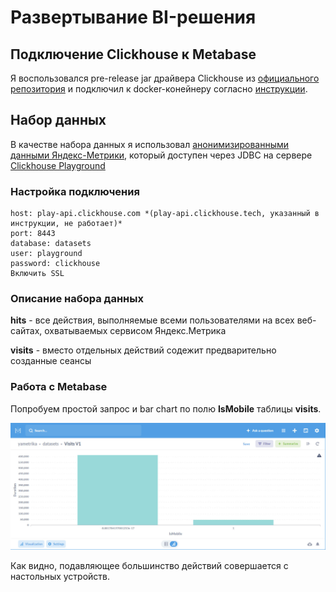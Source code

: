 # Развертывание BI-решения
## Подключение Clickhouse к Metabase

Я воспользовался pre-release jar драйвера Clickhouse из [официального репозитория](https://github.com/enqueue/metabase-clickhouse-driver) и подключил к docker-конейнеру согласно [инструкции](https://github.com/enqueue/metabase-clickhouse-driver#mount-plugins-directory).

## Набор данных

В качестве набора данных я использовал [анонимизированными данными Яндекс-Метрики](https://clickhouse.com/docs/ru/getting-started/example-datasets/metrica/), который доступен через JDBC на сервере [Clickhouse Playground](https://play.clickhouse.com/)

### Настройка подключения

    host: play-api.clickhouse.com *(play-api.clickhouse.tech, указанный в инструкции, не работает)*
    port: 8443
    database: datasets
    user: playground
    password: clickhouse
    Включить SSL

### Описание набора данных

**hits** - все действия, выполняемые всеми пользователями на всех веб-сайтах, охватываемых сервисом Яндекс.Метрика

**visits** - вместо отдельных действий содежит предварительно созданные сеансы

### Работа с Metabase

Попробуем простой запрос и bar chart по полю **IsMobile** таблицы **visits**.

<img src="https://github.com/asergeenko/clickhouse_metabase_bi_deploy/blob/main/screenshots/visits_ismobile.jpg?raw=true" alt="Визиты с мобильных устройств" />

Как видно, подавляющее большинство действий совершается с настольных устройств.
